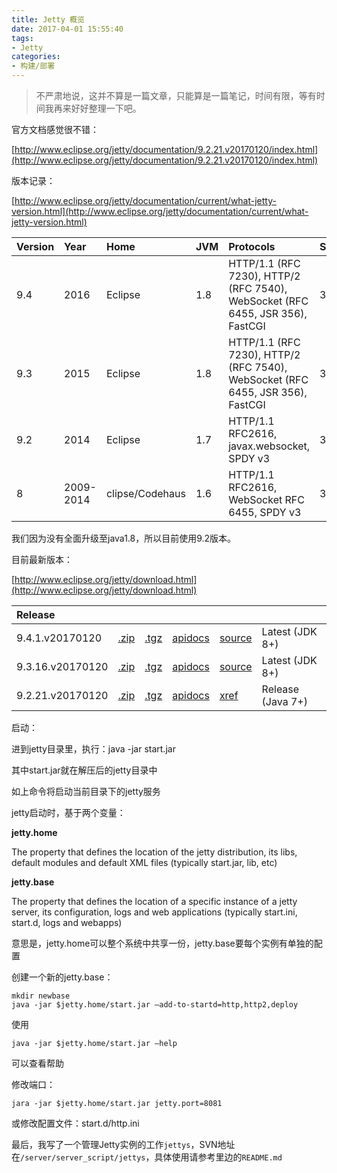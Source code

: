 ```yaml
---
title: Jetty 概览
date: 2017-04-01 15:55:40
tags:
- Jetty
categories:
- 构建/部署
---
```


> 不严肃地说，这并不算是一篇文章，只能算是一篇笔记，时间有限，等有时间我再来好好整理一下吧。

官方文档感觉很不错：

[http://www.eclipse.org/jetty/documentation/9.2.21.v20170120/index.html](http://www.eclipse.org/jetty/documentation/9.2.21.v20170120/index.html)

版本记录：

[http://www.eclipse.org/jetty/documentation/current/what-jetty-version.html](http://www.eclipse.org/jetty/documentation/current/what-jetty-version.html)

| Version | Year      | Home            | JVM  | Protocols                                                    | Servlet | JSP  | Status     |
| :------ | :-------- | :-------------- | :--- | :----------------------------------------------------------- | :------ | :--- | :--------- |
| 9.4     | 2016      | Eclipse         | 1.8  | HTTP/1.1 (RFC 7230), HTTP/2 (RFC 7540), WebSocket (RFC 6455, JSR 356), FastCGI | 3.1     | 2.3  | Stable     |
| 9.3     | 2015      | Eclipse         | 1.8  | HTTP/1.1 (RFC 7230), HTTP/2 (RFC 7540), WebSocket (RFC 6455, JSR 356), FastCGI | 3.1     | 2.3  | Stable     |
| 9.2     | 2014      | Eclipse         | 1.7  | HTTP/1.1 RFC2616, javax.websocket, SPDY v3                   | 3.1     | 2.3  | Stable     |
| 8       | 2009-2014 | clipse/Codehaus | 1.6  | HTTP/1.1 RFC2616, WebSocket RFC 6455, SPDY v3                | 3.0     | 2.2  | Deprecated |

我们因为没有全面升级至java1.8，所以目前使用9.2版本。

目前最新版本：

[http://www.eclipse.org/jetty/download.html](http://www.eclipse.org/jetty/download.html)

| Release          |                                                              |                                                              |                                                              |                                                              |                   |
| :--------------- | :----------------------------------------------------------- | :----------------------------------------------------------- | :----------------------------------------------------------- | :----------------------------------------------------------- | :---------------- |
| 9.4.1.v20170120  | [.zip](http://central.maven.org/maven2/org/eclipse/jetty/jetty-distribution/9.4.1.v20170120/jetty-distribution-9.4.1.v20170120.zip) | [.tgz](http://central.maven.org/maven2/org/eclipse/jetty/jetty-distribution/9.4.1.v20170120/jetty-distribution-9.4.1.v20170120.tar.gz) | [apidocs](http://download.eclipse.org/jetty/9.4.1.v20170120/apidocs) | [source](https://github.com/eclipse/jetty.project/tree/jetty-9.4.1.v20170120) | Latest (JDK 8+)   |
| 9.3.16.v20170120 | [.zip](http://central.maven.org/maven2/org/eclipse/jetty/jetty-distribution/9.3.16.v20170120/jetty-distribution-9.3.16.v20170120.zip) | [.tgz](http://central.maven.org/maven2/org/eclipse/jetty/jetty-distribution/9.3.16.v20170120/jetty-distribution-9.3.16.v20170120.tar.gz) | [apidocs](http://download.eclipse.org/jetty/9.3.16.v20170120/apidocs) | [source](https://github.com/eclipse/jetty.project/tree/jetty-9.3.16.v20170120) | Latest (JDK 8+)   |
| 9.2.21.v20170120 | [.zip](http://central.maven.org/maven2/org/eclipse/jetty/jetty-distribution/9.2.21.v20170120/jetty-distribution-9.2.21.v20170120.zip) | [.tgz](http://central.maven.org/maven2/org/eclipse/jetty/jetty-distribution/9.2.21.v20170120/jetty-distribution-9.2.21.v20170120.tar.gz) | [apidocs](http://download.eclipse.org/jetty/9.2.21.v20170120/apidocs) | [xref](http://download.eclipse.org/jetty/9.2.21.v20170120/xref) | Release (Java 7+) |

启动：

进到jetty目录里，执行：java -jar start.jar

其中start.jar就在解压后的jetty目录中

如上命令将启动当前目录下的jetty服务

jetty启动时，基于两个变量：

**jetty.home**

The property that defines the location of the jetty distribution, its libs, default modules and default XML files (typically start.jar, lib, etc)

**jetty.base**

The property that defines the location of a specific instance of a jetty server, its configuration, logs and web applications (typically start.ini, start.d, logs and webapps)

意思是，jetty.home可以整个系统中共享一份，jetty.base要每个实例有单独的配置

创建一个新的jetty.base：

	mkdir newbase
	java -jar $jetty.home/start.jar —add-to-startd=http,http2,deploy

使用

	java -jar $jetty.home/start.jar —help

可以查看帮助

修改端口：

	jara -jar $jetty.home/start.jar jetty.port=8081

或修改配置文件：start.d/http.ini

最后，我写了一个管理Jetty实例的工作`jettys`，SVN地址在`/server/server_script/jettys`，具体使用请参考里边的`README.md`